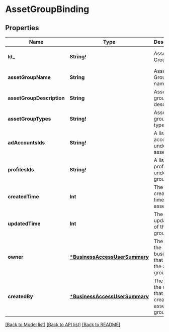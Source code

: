 # AssetGroupBinding

## Properties
Name | Type | Description | Notes
------------ | ------------- | ------------- | -------------
**Id_** | **String!** | Asset Group ID. | [optional] [default to null]
**assetGroupName** | **String** | Asset Group name | [optional] [default to null]
**assetGroupDescription** | **String** | Asset group description | [optional] [default to null]
**assetGroupTypes** | **String!** | Asset group types | [optional] [default to null]
**adAccountsIds** | **String!** | A list of ad account IDs under the asset group | [optional] [default to null]
**profilesIds** | **String!** | A list of profile IDs under asset group | [optional] [default to null]
**createdTime** | **Int** | The creation time of the asset group | [optional] [default to null]
**updatedTime** | **Int** | The last update time of the asset group | [optional] [default to null]
**owner** | [***BusinessAccessUserSummary**](BusinessAccessUserSummary.md) | The data of the business that owns the asset group. | [optional] [default to null]
**createdBy** | [***BusinessAccessUserSummary**](BusinessAccessUserSummary.md) | The data of the user that created the asset group. | [optional] [default to null]

[[Back to Model list]](../README.md#documentation-for-models) [[Back to API list]](../README.md#documentation-for-api-endpoints) [[Back to README]](../README.md)



